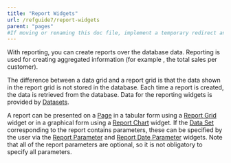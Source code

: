 ```yaml
---
title: "Report Widgets"
url: /refguide7/report-widgets
parent: "pages"
#If moving or renaming this doc file, implement a temporary redirect and let the respective team know they should update the URL in the product. See Mapping to Products for more details.
---
```


With reporting, you can create reports over the database data. Reporting is used for creating aggregated information (for example , the total sales per customer).

The difference between a data grid and a report grid is that the data shown in the report grid is not stored in the database. Each time a report is created, the data is retrieved from the database. Data for the reporting widgets is provided by [Datasets](data-sets).

A report can be presented on a [Page](page) in a tabular form using a [Report Grid](report-grid) widget or in a graphical form using a [Report Chart](report-chart) widget. If the [Data Set](data-sets) corresponding to the report contains parameters, these can be specified by the user via the [Report Parameter](report-parameter) and [Report Date Parameter](report-date-parameter) widgets. Note that all of the report parameters are optional, so it is not obligatory to specify all parameters.
